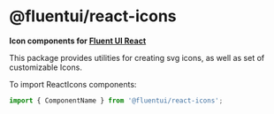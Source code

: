# @fluentui/react-icons

**Icon components for [Fluent UI React](https://developer.microsoft.com/en-us/fluentui)**

This package provides utilities for creating svg icons, as well as set of customizable Icons.

To import ReactIcons components:

```js
import { ComponentName } from '@fluentui/react-icons';
```
